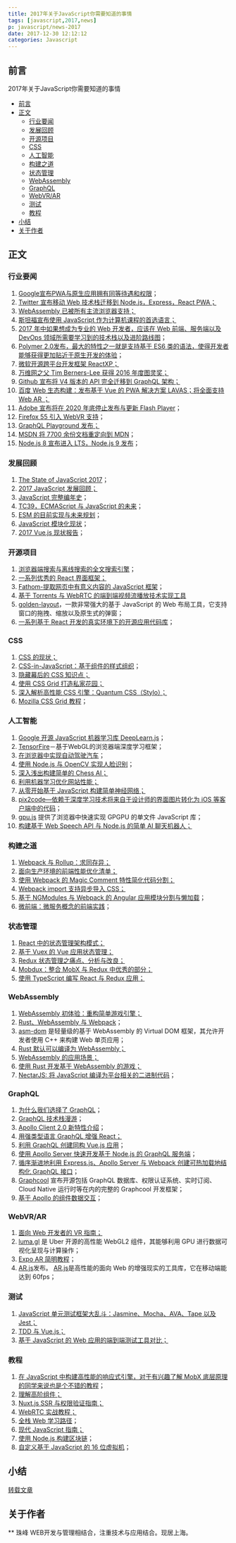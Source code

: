 ```yaml
---
title: 2017年关于JavaScript你需要知道的事情
tags: [javascript,2017,news]
p: javascript/news-2017
date: 2017-12-30 12:12:12
categories: Javascript
---
```


## 前言

2017年关于JavaScript你需要知道的事情

<!-- TOC -->

- [前言](#前言)
- [正文](#正文)
    - [行业要闻](#行业要闻)
    - [发展回顾](#发展回顾)
    - [开源项目](#开源项目)
    - [CSS](#css)
    - [人工智能](#人工智能)
    - [构建之道](#构建之道)
    - [状态管理](#状态管理)
    - [WebAssembly](#webassembly)
    - [GraphQL](#graphql)
    - [WebVR/AR](#webvrar)
    - [测试](#测试)
    - [教程](#教程)
- [小结](#小结)
- [关于作者](#关于作者)

<!-- /TOC -->

<!--more-->

## 正文


### 行业要闻

<div>
    <ol><li><a href="https://link.zhihu.com/?target=https%3A//blog.chromium.org/2017/02/integrating-progressive-web-apps-deeply.html%3Fm%3D1" target="_blank">Google宣布PWA与原生应用拥有同等待遇和权限</a>；</li>
        <li><u><a href="https://link.zhihu.com/?target=https%3A//twitter.com/necolas/status/829128165314306048" target="_blank">Twitter 宣布移动 Web 技术栈迁移到 Node.js，Express，React PWA</a>；</u>
        </li>
        <li><u><a href="https://link.zhihu.com/?target=https%3A//parg.co/UEH" target="_blank">WebAssembly 已被所有主流浏览器支持</a>；</u>
        </li>
        <li><u><a href="https://link.zhihu.com/?target=https%3A//parg.co/bNX" target="_blank">斯坦福宣布使用 JavaScript 作为计算机课程的首选语言</a>；</u>
        </li>
        <li><a href="https://link.zhihu.com/?target=http%3A//6me.us/W0k" target="_blank">2017 年中如果想成为专业的 Web 开发者，应该在 Web 前端、服务端以及 DevOps 领域所需要学习到的技术栈以及进阶路线图</a>；</li>
        <li><a href="https://link.zhihu.com/?target=https%3A//www.polymer-project.org/blog/2017-05-15-time-for-two" target="_blank">Polymer 2.0发布，最大的特性之一就是支持基于 ES6 类的语法，使得开发者能够获得更加贴近于原生开发的体验</a>；</li>
        <li><u><a href="https://link.zhihu.com/?target=https%3A//microsoft.github.io/reactxp/" target="_blank">微软开源跨平台开发框架 ReactXP</a>；</u>
        </li>
        <li><u><a href="https://link.zhihu.com/?target=http%3A//news.mit.edu/2017/tim-berners-lee-wins-turing-award-0404" target="_blank">万维网之父 Tim Berners-Lee 获得 2016 年度图灵奖</a>；</u>
        </li>
        <li><u><a href="https://link.zhihu.com/?target=https%3A//developer.github.com/v4/" target="_blank">Github 宣布将 V4 版本的 API 完全迁移到 GraphQL 架构</a>；</u>
        </li>
        <li><u><a href="https://link.zhihu.com/?target=https%3A//parg.co/bIZ" target="_blank">百度 Web 生态构建：发布基于 Vue 的 PWA 解决方案 LAVAS；将全面支持 Web AR </a>；</u>
        </li>
        <li><a href="https://link.zhihu.com/?target=https%3A//parg.co/bWv" target="_blank">Adobe 宣布将在 2020 年底停止发布与更新 Flash Player</a>；</li>
        <li><a href="https://link.zhihu.com/?target=https%3A//parg.co/bjr" target="_blank">Firefox 55 引入 WebVR 支持</a>；</li>
        <li><u><a href="https://link.zhihu.com/?target=https%3A//blog.graph.cool/introducing-graphql-playground-f1e0a018f05d" target="_blank">GraphQL Playground 发布</a>；</u>
        </li>
        <li><a href="https://link.zhihu.com/?target=https%3A//parg.co/UAN" target="_blank">MSDN 将 7700 余份文档重定向到 MDN</a>；</li>
        <li><a href="https://link.zhihu.com/?target=https%3A//parg.co/UcV" target="_blank">Node.js 8 宣布进入 LTS，Node.js 9 发布</a>；</li>
    </ol>
    </div>

### 发展回顾

<div>
    <ol>
        <li><a href="https://link.zhihu.com/?target=https%3A//stateofjs.com/2017/" target="_blank">The State of JavaScript 2017</a>；</li>
        <li><u><a href="https://link.zhihu.com/?target=https%3A//parg.co/U39" target="_blank">2017 JavaScript 发展回顾</a>；</u>
        </li>
        <li><a href="https://link.zhihu.com/?target=https%3A//closebrace.com/articles/2017-09-11/a-brief-incomplete-history-of-javascript" target="_blank">JavaScript 完整编年史</a>；</li>
        <li><a href="https://link.zhihu.com/?target=https%3A//parg.co/bXD" target="_blank">TC39，ECMAScript 与 JavaScript 的未来</a>；</li>
        <li><a href="https://link.zhihu.com/?target=https%3A//parg.co/Usl" target="_blank">ESM 的目前实现与未来规划</a>；</li>
        <li><a href="https://link.zhihu.com/?target=https%3A//parg.co/bi0" target="_blank">JavaScript 模块化现状</a>；</li>
        <li><a href="https://link.zhihu.com/?target=https%3A//www.monterail.com/state-of-vuejs-report" target="_blank">2017 Vue.js 现状报告</a>；</li>
    </ol>
</div>    

### 开源项目    

<ol>
    <li><a href="https://link.zhihu.com/?target=http%3A//elasticlunr.com/" target="_blank">浏览器端搜索与离线搜索的全文搜索引擎</a>；</li>
    <li><u><a href="https://link.zhihu.com/?target=https%3A//parg.co/bNh" target="_blank">一系列优秀的 React 界面框架</a>；</u>
    </li>
    <li><a href="https://link.zhihu.com/?target=https%3A//github.com/mozilla/fathom" target="_blank">Fathom-提取网页中有意义内容的 JavaScript 框架</a>；</li>
    <li><a href="https://link.zhihu.com/?target=https%3A//github.com/gitsummore/nile.js" target="_blank">基于 Torrents 与 WebRTC 的端到端视频流播放技术实现工具</a>
    </li>
    <li><a href="https://link.zhihu.com/?target=http%3A//golden-layout.com/" target="_blank">golden-layout</a>，一款非常强大的基于 JavaScript 的 Web 布局工具，它支持窗口的拖拽、缩放以及原生式的弹窗；</li>
    <li><a href="https://link.zhihu.com/?target=https%3A//github.com/jeromedalbert/real-world-react" target="_blank">一系列基于 React 开发的真实环境下的开源应用代码库</a>；</li>
</ol>
    
### CSS

<ol>
    <li><u><a href="https://link.zhihu.com/?target=https%3A//parg.co/bLZ" target="_blank">CSS 的现状</a>；</u>
    </li>
    <li><a href="https://link.zhihu.com/?target=https%3A//parg.co/bNe" target="_blank">CSS-in-JavaScript：基于组件的样式组织</a>；</li>
    <li><u><a href="https://link.zhihu.com/?target=https%3A//madebymike.com.au/writing/the-invisible-parts-of-CSS/" target="_blank">隐藏幕后的 CSS 知识点</a>；</u>
    </li>
    <li><u><a href="https://link.zhihu.com/?target=http%3A//cssgridgarden.com/" target="_blank">使用 CSS Grid 打造私家花园</a>；</u>
    </li>
    <li><u><a href="https://link.zhihu.com/?target=https%3A//parg.co/bTa" target="_blank">深入解析高性能 CSS 引擎：Quantum CSS（Stylo）</a>；</u>
    </li>
    <li><a href="https://link.zhihu.com/?target=https%3A//mozilladevelopers.github.io/playground/" target="_blank">Mozilla CSS Grid 教程</a>；</li>
</ol>
    
### 人工智能    
<ol>
    <li><a href="https://link.zhihu.com/?target=https%3A//github.com/PAIR-code/deeplearnjs" target="_blank">Google 开源 JavaScript 机器学习库 DeepLearn.js</a>；</li>
    <li><a href="https://link.zhihu.com/?target=http%3A//www.infoq.com/cn/news/2017/08/TensorFire-use-GPU-fast-study%3Futm_source%3Dinfoq%26utm_campaign%3Duser_page%26utm_medium%3Dlink" target="_blank">TensorFire</a>－基于WebGL的浏览器端深度学习框架；</li>
    <li><a href="https://link.zhihu.com/?target=http%3A//janhuenermann.com/projects/learning-to-drive" target="_blank">在浏览器中实现自动驾驶汽车</a>；</li>
    <li><a href="https://link.zhihu.com/?target=https%3A//parg.co/U5P" target="_blank">使用 Node.js 与 OpenCV 实现人脸识别</a>；</li>
    <li><u><a href="https://link.zhihu.com/?target=https%3A//parg.co/bCw" target="_blank">深入浅出构建简单的 Chess AI</a>；</u>
    </li>
    <li><u><a href="https://link.zhihu.com/?target=https%3A//parg.co/bhQ" target="_blank">利用机器学习优化网站性能</a>；</u>
    </li>
    <li><u><a href="https://link.zhihu.com/?target=https%3A//parg.co/bNa" target="_blank">从零开始基于 JavaScript 构建简单神经网络</a>；</u>
    </li>
    <li><a href="https://link.zhihu.com/?target=https%3A//github.com/tonybeltramelli/pix2code" target="_blank">pix2code—依赖于深度学习技术将来自于设计师的界面图片转化为 iOS 等客户端中的代码</a>；</li>
    <li><a href="https://link.zhihu.com/?target=https%3A//github.com/gpujs/gpu.js" target="_blank">gpu.js</a> 提供了浏览器中快速实现 GPGPU 的单文件 JavaScript 库；</li>
    <li><u><a href="https://link.zhihu.com/?target=https%3A//parg.co/b2v" target="_blank">构建基于 Web Speech API 与 Node.js 的简单 AI 聊天机器人</a>；</u>
    </li>
</ol>

### 构建之道
<ol>
    <li><u><a href="https://link.zhihu.com/?target=https%3A//parg.co/b4y" target="_blank">Webpack 与 Rollup：求同存异</a>；</u>
    </li>
    <li><u><a href="https://link.zhihu.com/?target=https%3A//parg.co/bLP" target="_blank">面向生产环境的前端性能优化清单</a>；</u>
    </li>
    <li><u><a href="https://link.zhihu.com/?target=https%3A//parg.co/b9A" target="_blank">使用 Webpack 的 Magic Comment 特性简化代码分割</a>；</u>
    </li>
    <li><u><a href="https://link.zhihu.com/?target=https%3A//parg.co/bI8" target="_blank">Webpack import 支持异步导入 CSS</a>；</u>
    </li>
    <li><a href="https://link.zhihu.com/?target=https%3A//toddmotto.com/lazy-loading-angular-code-splitting-webpack" target="_blank">基于 NGModules 与 Webpack 的 Angular 应用模块分割与懒加载</a>；</li>
    <li><a href="https://link.zhihu.com/?target=https%3A//micro-frontends.org/" target="_blank">微前端：微服务概念的前端实践</a>；</li>
</ol>
    
### 状态管理    
<ol>
    <li><u><a href="https://link.zhihu.com/?target=https%3A//parg.co/b4J" target="_blank">React 中的状态管理架构模式</a>；</u>
    </li>
    <li><u><a href="https://link.zhihu.com/?target=https%3A//scotch.io/tutorials/state-management-in-vue-getting-started-with-vue"
                target="_blank">基于 Vuex 的 Vue 应用状态管理</a>；</u>
    </li>
    <li><u><a href="https://link.zhihu.com/?target=https%3A//parg.co/bJq" target="_blank">Redux 状态管理之痛点、分析与改良</a>；</u>
    </li>
    <li><u><a href="https://link.zhihu.com/?target=https%3A//parg.co/bLd" target="_blank">Mobdux：整合 MobX 与 Redux 中优秀的部分</a>；</u>
    </li>
    <li><u><a href="https://link.zhihu.com/?target=https%3A//parg.co/USQ" target="_blank">使用 TypeScript 编写 React 与 Redux 应用</a>；</u>
    </li>
</ol>
    
### WebAssembly    
<ol>
    <li><u><a href="https://link.zhihu.com/?target=http%3A//blog.openbloc.fr/webassembly-first-steps/" target="_blank">WebAssembly 初体验：重构简单游戏引擎</a>；</u>
    </li>
    <li><a href="https://link.zhihu.com/?target=https%3A//parg.co/byh" target="_blank">Rust、WebAssembly 与 Webpack</a>；</li>
    <li><a href="https://link.zhihu.com/?target=https%3A//github.com/mbasso/asm-dom" target="_blank">asm-dom</a> 是轻量级的基于 WebAssembly 的 Virtual DOM 框架，其允许开发者使用 C++ 来构建 Web 单页应用；</li>
    <li><u><a href="https://link.zhihu.com/?target=https%3A//www.hellorust.com/news/native-wasm-target.html" target="_blank">Rust 默认可以编译为 WebAssembly</a>；</u>
    </li>
    <li><u><a href="https://link.zhihu.com/?target=https%3A//parg.co/Uua" target="_blank">WebAssembly 的应用场景</a>；</u>
    </li>
    <li><u><a href="https://link.zhihu.com/?target=https%3A//parg.co/UZJ" target="_blank">使用 Rust 开发基于 WebAssembly 的游戏</a>；</u>
    </li>
    <li><a href="https://link.zhihu.com/?target=https%3A//parg.co/UOB" target="_blank">NectarJS: 将 JavaScript 编译为平台相关的二进制代码</a>；</li>
</ol>
    
### GraphQL    
<ol>
    <li><a href="https://link.zhihu.com/?target=https%3A//parg.co/bzs" target="_blank">为什么我们选择了 GraphQL</a>；</li>
    <li><a href="https://link.zhihu.com/?target=https%3A//parg.co/U6S" target="_blank">GraphQL 技术栈漫游</a>；</li>
    <li><a href="https://link.zhihu.com/?target=https%3A//parg.co/bBU" target="_blank">Apollo Client 2.0 新特性介绍</a>；</li>
    <li><u><a href="https://link.zhihu.com/?target=https%3A//parg.co/b1X" target="_blank">用强类型语言 GraphQL 增强 React</a>；</u>
    </li>
    <li><a href="https://link.zhihu.com/?target=https%3A//parg.co/b2H" target="_blank">利用 GraphQL 创建同构 Vue.js 应用</a>；</li>
    <li><a href="https://link.zhihu.com/?target=https%3A//parg.co/bWY" target="_blank">使用 Apollo Server 快速开发基于 Node.js 的 GraphQL 服务端</a>；</li>
    <li><a href="https://link.zhihu.com/?target=https%3A//parg.co/bgr" target="_blank">循序渐进地利用 Express.js、Apollo Server 与 Webpack 创建可热加载地结构化 GraphQL 接口</a>；</li>
    <li><a href="https://link.zhihu.com/?target=https%3A//blog.graph.cool/introducing-the-graphcool-framework-d9edab2a7816"
            target="_blank">Graphcool</a> 宣布开源包括 GraphQL 数据库、权限认证系统、实时订阅、Cloud Native 运行时等在内的完整的 Graphcool 开发框架；</li>
    <li><a href="https://link.zhihu.com/?target=https%3A//parg.co/UsY" target="_blank">基于 Apollo 的组件数据交互</a>；</li>
</ol>
    
### WebVR/AR    
<ol>
    <li><u><a href="https://link.zhihu.com/?target=https%3A//parg.co/bDE" target="_blank">面向 Web 开发者的 VR 指南</a>；</u>
    </li>
    <li><a href="https://link.zhihu.com/?target=http%3A//uber.github.io/luma.gl/%23/" target="_blank">luma.gl</a> 是 Uber 开源的高性能 WebGL2 组件，其能够利用 GPU 进行数据可视化呈现与计算操作；</li>
    <li><a href="https://link.zhihu.com/?target=https%3A//parg.co/UlM" target="_blank">Expo AR 简明教程</a>；</li>
    <li><a href="https://link.zhihu.com/?target=https%3A//github.com/jeromeetienne/AR.js" target="_blank">AR.js</a>发布。
        <a href="https://link.zhihu.com/?target=https%3A//github.com/jeromeetienne/AR.js" target="_blank">AR.js</a>是高性能的面向 Web 的增强现实的工具库，它在移动端能达到 60fps；</li>
</ol>

### 测试
<ol>
    <li><u><a href="https://link.zhihu.com/?target=https%3A//parg.co/bJ5" target="_blank">JavaScript 单元测试框架大乱斗：Jasmine、Mocha、AVA、Tape 以及 Jest</a>；</u>
    </li>
    <li><u><a href="https://link.zhihu.com/?target=https%3A//parg.co/byQ" target="_blank">TDD 与 Vue.js</a>；</u>
    </li>
    <li><u><a href="https://link.zhihu.com/?target=https%3A//mo.github.io/2017/07/20/javascript-e2e-integration-testing.html"
                target="_blank">基于 JavaScript 的 Web 应用的端到端测试工具对比</a>；</u>
    </li>
</ol>
    
### 教程    
<ol>
    <li><a href="https://link.zhihu.com/?target=https%3A//parg.co/bhR" target="_blank">在 JavaScript 中构建高性能的响应式引擎，对于有兴趣了解 MobX 底层原理的同学来说也是个不错的教程</a>；</li>
    <li><u><a href="https://link.zhihu.com/?target=https%3A//parg.co/biZ" target="_blank">理解高阶组件</a>；</u>
    </li>
    <li><u><a href="https://link.zhihu.com/?target=https%3A//parg.co/bic" target="_blank">Nuxt.js SSR 与权限验证指南</a>；</u>
    </li>
    <li><u><a href="https://link.zhihu.com/?target=https%3A//deepstreamhub.com/tutorials/protocols/webrtc-intro/" target="_blank">WebRTC 实战教程</a>；</u>
    </li>
    <li><a href="https://link.zhihu.com/?target=https%3A//github.com/shovanch/fullstack-webdev-path" target="_blank">全栈 Web 学习路径</a>；</li>
    <li><u><a href="https://link.zhihu.com/?target=https%3A//javascript.info/" target="_blank">现代 JavaScript 指南</a>；</u>
    </li>
    <li><a href="https://link.zhihu.com/?target=https%3A//parg.co/Uuk" target="_blank">使用 Node.js 构建区块链</a>；</li>
    <li><a href="https://link.zhihu.com/?target=https%3A//francisstokes.wordpress.com/2017/07/20/16-bit-vm-in-javascript/"
            target="_blank">自定义基于 JavaScript 的 16 位虚拟机</a>；</li>
</ol>

## 小结

[转载文章](https://zhuanlan.zhihu.com/p/32298468)

## 关于作者
** 珠峰
WEB开发与管理相结合，注重技术与应用结合。现居上海。 
